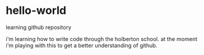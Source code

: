 # hello-world
learning github repository

i'm learning how to write code through the holberton school. at the moment i'm playing with this to get a better understanding of github.
